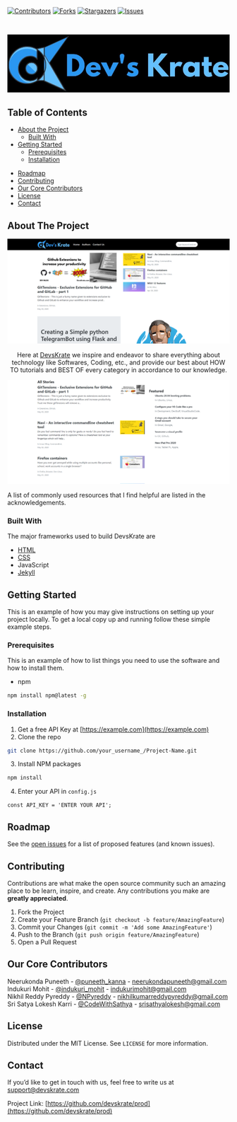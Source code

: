 


<!-- PROJECT SHIELDS -->
<!--
*** I'm using markdown "reference style" links for readability.
*** Reference links are enclosed in brackets [ ] instead of parentheses ( ).
*** See the bottom of this document for the declaration of the reference variables
*** for contributors-url, forks-url, etc. This is an optional, concise syntax you may use.
*** https://www.markdownguide.org/basic-syntax/#reference-style-links
-->
[![Contributors][contributors-shield]][contributors-url]
[![Forks][forks-shield]][forks-url]
[![Stargazers][stars-shield]][stars-url]
[![Issues][issues-shield]][issues-url]

<!--
[![MIT License][license-shield]][license-url]
[![LinkedIn][linkedin-shield]][linkedin-url]
-->



<!-- PROJECT LOGO -->
<br />
<p align="center">
  <a href="https://devskrate.com">
    <img src="images/devskrate.png" alt="Logo" >
  </a>

  <!--<h3 align="center">Best-README-Template</h3>-->
<!--
  <p align="center">
  Here at <a href="https://devskrate.com">DevsKrate</a> we inspire and endeavor to share everything about technology like Softwares, Coding, etc., and provide our best about HOW TO tutorials and BEST OF every category in accordance to our knowledge.
    <br />
  
    <a href="https://github.com/othneildrew/Best-README-Template"><strong>Explore the docs »</strong></a>
    <br />
    <br />
    <a href="https://github.com/othneildrew/Best-README-Template">View Demo</a>
    ·
    <a href="https://github.com/othneildrew/Best-README-Template/issues">Report Bug</a>
    ·
    <a href="https://github.com/othneildrew/Best-README-Template/issues">Request Feature</a>

  </p>
  -->
</p>



<!-- TABLE OF CONTENTS -->
## Table of Contents

* [About the Project](#about-the-project)
  * [Built With](#built-with)
* [Getting Started](#getting-started)
  * [Prerequisites](#prerequisites)
  * [Installation](#installation)
<!--* [Usage](#usage)-->
* [Roadmap](#roadmap)
* [Contributing](#contributing)
* [Our Core Contributors](#our-core-contributors)
* [License](#license)
* [Contact](#contact)
<!--* [Acknowledgements](#acknowledgements)-->



<!-- ABOUT THE PROJECT -->
## About The Project

<!--[![Product Name Screen Shot][product-screenshot]](https://example.com)-->

<img src="images/pagepart1.png" alt="DevsKrate Home Page" />

<p align="center">
  Here at <a href="https://devskrate.com">DevsKrate</a> we inspire and endeavor to share everything about technology like Softwares, Coding, etc., and provide our best about HOW TO tutorials and BEST OF every category in accordance to our knowledge.
    <br />
  </p>

<img src="images/pagepart2.png" alt="DevsKrate Posts" />

A list of commonly used resources that I find helpful are listed in the acknowledgements.

### Built With
The major frameworks used to build DevsKrate are
* [HTML](https://www.w3.org/html/)
* [CSS](https://www.w3.org/Style/CSS/Overview.en.html)
* JavaScript
* [Jekyll](https://jekyllrb.com/)



<!-- GETTING STARTED -->
## Getting Started

This is an example of how you may give instructions on setting up your project locally.
To get a local copy up and running follow these simple example steps.

### Prerequisites

This is an example of how to list things you need to use the software and how to install them.
* npm
```sh
npm install npm@latest -g
```

### Installation

1. Get a free API Key at [https://example.com](https://example.com)
2. Clone the repo
```sh
git clone https://github.com/your_username_/Project-Name.git
```
3. Install NPM packages
```sh
npm install
```
4. Enter your API in `config.js`
```JS
const API_KEY = 'ENTER YOUR API';
```



<!-- USAGE EXAMPLES   -->
<!--
## Usage
-->
<!--
Use this space to show useful examples of how a project can be used. Additional screenshots, code examples and demos work well in this space. You may also link to more resources.
-->

<!-- ROADMAP -->
## Roadmap

See the [open issues](https://github.com/othneildrew/Best-README-Template/issues) for a list of proposed features (and known issues).



<!-- CONTRIBUTING -->
## Contributing

Contributions are what make the open source community such an amazing place to be learn, inspire, and create. Any contributions you make are **greatly appreciated**.

1. Fork the Project
2. Create your Feature Branch (`git checkout -b feature/AmazingFeature`)
3. Commit your Changes (`git commit -m 'Add some AmazingFeature'`)
4. Push to the Branch (`git push origin feature/AmazingFeature`)
5. Open a Pull Request


<!--Core Contributors-->
## Our Core Contributors

Neerukonda Puneeth - [@puneeth_kanna](https://twitter.com/puneeth_kanna) - neerukondapuneeth@gmail.com  
Indukuri Mohit - [@indukuri_mohit](https://twitter.com/indukuri_mohit) - indukurimohit@gmail.com  
Nikhil Reddy Pyreddy - [@NPyreddy](https://twitter.com/NPyreddy) - nikhilkumarreddypyreddy@gmail.com  
Sri Satya Lokesh Karri - [@CodeWithSathya](https://twitter.com/CodeWithSatya) - srisathyalokesh@gmail.com  


<!-- LICENSE -->
## License

Distributed under the MIT License. See `LICENSE` for more information.



<!-- CONTACT -->
## Contact

If you’d like to get in touch with us, feel free to write us at support@devskrate.com

Project Link: [https://github.com/devskrate/prod](https://github.com/devskrate/prod)



<!-- ACKNOWLEDGEMENTS -->
<!--
## Acknowledgements
* [GitHub Emoji Cheat Sheet](https://www.webpagefx.com/tools/emoji-cheat-sheet)
* [Img Shields](https://shields.io)
* [Choose an Open Source License](https://choosealicense.com)
* [GitHub Pages](https://pages.github.com)
* [Animate.css](https://daneden.github.io/animate.css)
* [Loaders.css](https://connoratherton.com/loaders)
* [Slick Carousel](https://kenwheeler.github.io/slick)
* [Smooth Scroll](https://github.com/cferdinandi/smooth-scroll)
* [Sticky Kit](http://leafo.net/sticky-kit)
* [JVectorMap](http://jvectormap.com)
* [Font Awesome](https://fontawesome.com)
-->





<!-- MARKDOWN LINKS & IMAGES -->
<!-- https://www.markdownguide.org/basic-syntax/#reference-style-links -->
[contributors-shield]: https://img.shields.io/github/contributors/othneildrew/Best-README-Template.svg?style=flat-square
[contributors-url]: https://github.com/othneildrew/Best-README-Template/graphs/contributors
[forks-shield]: https://img.shields.io/github/forks/othneildrew/Best-README-Template.svg?style=flat-square
[forks-url]: https://github.com/othneildrew/Best-README-Template/network/members
[stars-shield]: https://img.shields.io/github/stars/othneildrew/Best-README-Template.svg?style=flat-square
[stars-url]: https://github.com/othneildrew/Best-README-Template/stargazers
[issues-shield]: https://img.shields.io/github/issues/othneildrew/Best-README-Template.svg?style=flat-square
[issues-url]: https://github.com/othneildrew/Best-README-Template/issues
[license-shield]: https://img.shields.io/github/license/othneildrew/Best-README-Template.svg?style=flat-square
[license-url]: https://github.com/othneildrew/Best-README-Template/blob/master/LICENSE.txt
[linkedin-shield]: https://img.shields.io/badge/-LinkedIn-black.svg?style=flat-square&logo=linkedin&colorB=555
[linkedin-url]: https://linkedin.com/in/othneildrew
[product-screenshot]: images/screenshot.png
